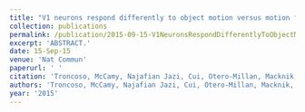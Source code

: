 ```yaml
---
title: "V1 neurons respond differently to object motion versus motion from eye movements."
collection: publications
permalink: /publication/2015-09-15-V1NeuronsRespondDifferentlyToObjectMotionVersusMotionFromEyeMov
excerpt: 'ABSTRACT.'
date: 15-Sep-15
venue: 'Nat Commun'
paperurl: ' '
citation: 'Troncoso, McCamy, Najafian Jazi, Cui, Otero-Millan, Macknik, Costela & Martinez-Conde(2020) "V1 neurons respond differently to object motion versus motion from eye movements." Nat Commun. 2015 Sep 15;6:8114. '
authors: 'Troncoso, McCamy, Najafian Jazi, Cui, Otero-Millan, Macknik, Costela & Martinez-Conde'
year: '2015'
---
```


